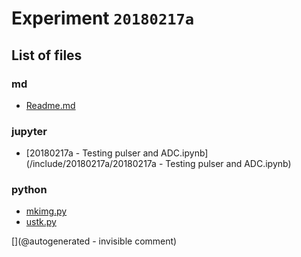 # Experiment `20180217a`

## List of files

### md

* [Readme.md](/include/20180217a/Readme.md)


### jupyter

* [20180217a - Testing pulser and ADC.ipynb](/include/20180217a/20180217a - Testing pulser and ADC.ipynb)


### python

* [mkimg.py](/include/20180217a/mkimg.py)
* [ustk.py](/include/20180217a/ustk.py)


[](@autogenerated - invisible comment)